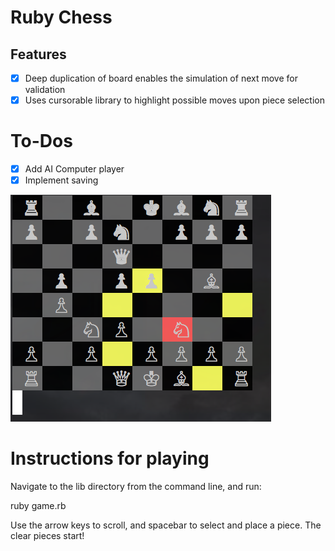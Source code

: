 # Ruby Chess

## Features

- [x] Deep duplication of board enables the simulation of next move for validation
- [x] Uses cursorable library to highlight possible moves upon piece selection

# To-Dos

- [x] Add AI Computer player
- [x] Implement saving

![alt tag](docs/screenshots/ruby_chess.png)

# Instructions for playing

Navigate to the lib directory from the command line, and run:

 ruby game.rb

Use the arrow keys to scroll, and spacebar to select and place a piece.
The clear pieces start!
